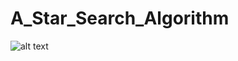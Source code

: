 # A_Star_Search_Algorithm

![alt text](https://github.com/LYC0320/A_Star_Search_Algorithm/blob/master/Example01.gif)
